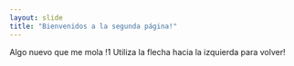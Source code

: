 ```yaml
---
layout: slide
title: "Bienvenidos a la segunda página!"
---
```

Algo nuevo que me mola !1
Utiliza la flecha hacia la izquierda para volver!
